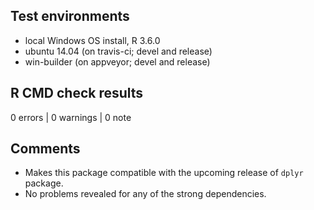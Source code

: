 ## Test environments
* local Windows OS install, R 3.6.0
* ubuntu 14.04 (on travis-ci; devel and release)
* win-builder (on appveyor; devel and release)

## R CMD check results

0 errors | 0 warnings | 0 note

## Comments

- Makes this package compatible with the upcoming release of `dplyr` package.
- No problems revealed for any of the strong dependencies. 
